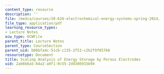 ```yaml
---
content_type: resource
description: ''
file: /media/courses/10-626-electrochemical-energy-systems-spring-2014/2ab6b6a564a2a0f10c552dd386915b94_MIT10_626S14_Lec36-37.pdf
file_type: application/pdf
learning_resource_types:
- Lecture Notes
ocw_type: OCWFile
parent_title: Lecture Notes
parent_type: CourseSection
parent_uid: b06bfa4c-51cb-c135-2f53-c2b2f9f05768
resourcetype: Document
title: Scaling Analysis of Energy Storage by Porous Electrodes
uid: 2ab6b6a5-64a2-a0f1-0c55-2dd386915b94
---
```

